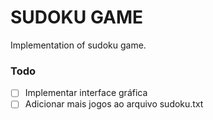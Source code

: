 # SUDOKU GAME
Implementation of sudoku game.

### Todo

- [ ] Implementar interface gráfica  
- [ ] Adicionar mais jogos ao arquivo sudoku.txt  
